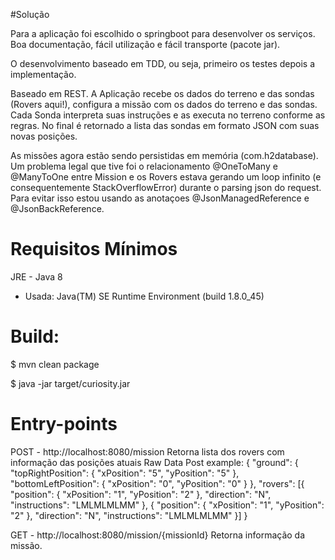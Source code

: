 #Solução

Para a aplicação foi escolhido o springboot para desenvolver os serviços. Boa documentação, fácil utilização e fácil 
transporte (pacote jar).

O desenvolvimento baseado em TDD, ou seja, primeiro os testes depois a implementação. 

Baseado em REST. A Aplicação recebe os dados do terreno e das sondas (Rovers aqui!), configura a missão com os dados do terreno e das sondas. Cada Sonda interpreta suas instruções e as executa no terreno conforme as regras. 
No final é retornado a lista das sondas em formato JSON com suas novas posições.

As missões agora estão sendo persistidas em memória (com.h2database). Um problema legal que tive foi o relacionamento 
@OneToMany e @ManyToOne entre Mission e os Rovers estava gerando um loop infinito (e consequentemente StackOverflowError) durante o parsing json do request. Para evitar isso estou usando as anotaçoes @JsonManagedReference e @JsonBackReference. 




# Requisitos Mínimos
JRE - Java 8
- Usada: Java(TM) SE Runtime Environment (build 1.8.0_45)

# Build:
$ mvn clean package

$ java -jar target/curiosity.jar 

# Entry-points  

POST - http://localhost:8080/mission
Retorna lista dos rovers com informação das posições atuais
Raw Data Post example: 
{
	"ground": {
		"topRightPosition": {
			"xPosition": "5",
			"yPosition": "5"
		},
		"bottomLeftPosition": {
			"xPosition": "0",
			"yPosition": "0"
		}
	},
	"rovers": [{
		"position": {
			"xPosition": "1",
			"yPosition": "2"
		},
		"direction": "N",
		"instructions": "LMLMLMLMM"
	}, {
		"position": {
			"xPosition": "1",
			"yPosition": "2"
		},
		"direction": "N",
		"instructions": "LMLMLMLMM"
	}]
}

GET - http://localhost:8080/mission/{missionId}
Retorna informação da missão.